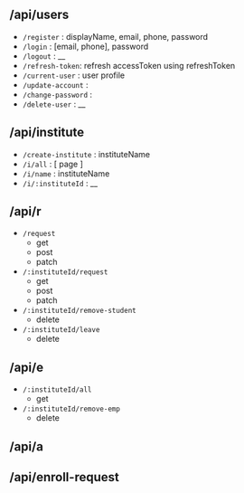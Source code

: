 ## /api/users
- `/register` : displayName, email, phone, password <br>
- `/login` : [email, phone], password <br>
- `/logout` : __ <br>
-  `/refresh-token`: refresh accessToken using refreshToken
- `/current-user` : user profile <br>
- `/update-account` : <br>
- `/change-password` : <br>
- `/delete-user` : __
## /api/institute
- `/create-institute` : instituteName <br>
- `/i/all` : [ page ] <br>
- `/i/name` : instituteName <br>
- `/i/:instituteId` : __ <br>
## /api/r
- `/request` <br>
    - get
    - post
    - patch
- `/:instituteId/request`
    - get 
    - post
    - patch
- `/:instituteId/remove-student`
    - delete
- `/:instituteId/leave`
    - delete
## /api/e
- `/:instituteId/all`
    - get
- `/:instituteId/remove-emp`
    - delete
## /api/a
## /api/enroll-request
